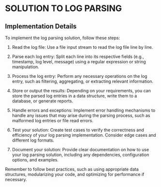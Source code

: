 # SOLUTION TO LOG PARSING
## Implementation Details
To implement the log parsing solution, follow these steps:

1. Read the log file: Use a file input stream to read the log file line by line.

2. Parse each log entry: Split each line into its respective fields (e.g., timestamp, log level, message) using a regular expression or string manipulation.

3. Process the log entry: Perform any necessary operations on the log entry, such as filtering, aggregating, or extracting relevant information.

4. Store or output the results: Depending on your requirements, you can store the parsed log entries in a data structure, write them to a database, or generate reports.

5. Handle errors and exceptions: Implement error handling mechanisms to handle any issues that may arise during the parsing process, such as malformed log entries or file read errors.

6. Test your solution: Create test cases to verify the correctness and efficiency of your log parsing implementation. Consider edge cases and different log formats.

7. Document your solution: Provide clear documentation on how to use your log parsing solution, including any dependencies, configuration options, and examples.

Remember to follow best practices, such as using appropriate data structures, modularizing your code, and optimizing for performance if necessary.
